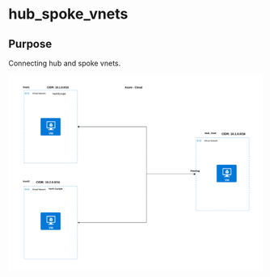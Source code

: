 # hub_spoke_vnets

## Purpose

Connecting hub and spoke vnets.

![alt text](<pics/Untitled picture.png>)